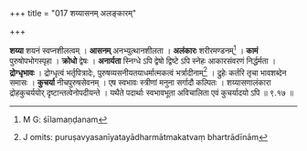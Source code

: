 +++
title = "017 शय्यासनम् अलङ्कारम्"

+++


[^४३]:
     M G DK: drohabhāvaṃ

**शय्या** शयनं स्वप्नशीलत्वम् । **आसनम्** अनभ्युत्थानशीलता । **अलंकारः** शरीरमण्डनम्[^४४] । **कामं** पुरुषोपभोगस्पृहा । **क्रोधो** द्वेषः । **अनार्यता** स्निग्धे ऽपि द्वेषो द्विष्टे ऽपि स्नेहः आकारसंवरणं निर्द्धर्मता । **द्रोग्धृभावः** । द्रोग्धृत्वं भर्तृपित्रादेः, पुरुषव्यसनीयतयाधर्मात्मकत्वं भर्त्रादीनाम्[^४५] । द्रुहेः कर्तरि तृचा भावशब्देन समासः । **कुचर्या** नीचपुरुषसेवनम् । एष स्वभावः स्त्रीणां मनुना सर्गादौ कल्पितः । शय्यासणालंकारा द्रोहकुचर्ययोर् दृष्टान्तत्वेनोपदीयन्ते । यथैते पदार्थाः स्वभावभूता अविचालिता एवं कुचर्यादयो ऽपि ॥ ९.१७ ॥


[^४५]:
     J omits: puruṣavyasanīyatayādharmātmakatvaṃ bhartrādīnām


[^४४]:
     M G: śīlamaṇḍanam